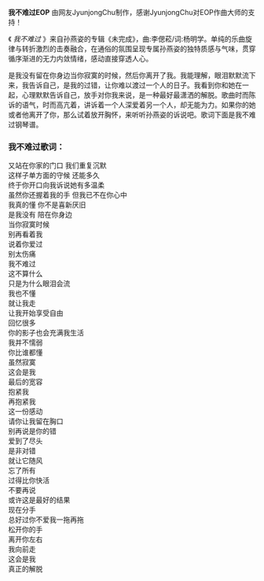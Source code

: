 

**我不难过EOP** 由网友JyunjongChu制作，感谢JyunjongChu对EOP作曲大师的支持！

《 _我不难过_
》来自孙燕姿的专辑《未完成》，曲:李偲菘/词:杨明学。单纯的乐曲旋律与转折激烈的击奏融合，在通俗的氛围呈现专属孙燕姿的独特质感与气味，贯穿循序渐进的无力内敛情绪，感动直接穿透人心。

是我没有留在你身边当你寂寞的时候，然后你离开了我。我能理解，眼泪默默流下来，我告诉自己，是我的过错，让你难以渡过一个人的日子。我看到你和她在一起，心理默默告诉自己，放手对你我来说，是一种最好最潇洒的解脱。歌曲时而陈诉的语气，时而高亢着，讲诉着一个人深爱着另一个人，却无能为力。如果你的她或者他离开了你，那么试着放开胸怀，来听听孙燕姿的诉说吧。歌词下面是我不难过钢琴谱。

### 我不难过歌词：

又站在你家的门口 我们重复沉默  
这样子单方面的守候 还能多久  
终于你开口向我诉说她有多温柔  
虽然你还握着我的手 但我已不在你心中  
我真的懂 你不是喜新厌旧  
是我没有 陪在你身边  
当你寂寞时候  
别再看着我  
说着你爱过  
别太伤痛  
我不难过  
这不算什么  
只是为什么眼泪会流  
我也不懂  
就让我走  
让我开始享受自由  
回忆很多  
你的影子也会充满我生活  
我并不懦弱  
你比谁都懂  
虽然寂寞  
这会是我  
最后的宽容  
抱紧我  
再抱紧我  
这一份感动  
请你让我留在胸口  
别再说是你的错  
爱到了尽头  
是非对错  
就让它随风  
忘了所有  
过得比你快活  
不要再说  
或许这是最好的结果  
现在分手  
总好过你不爱我一拖再拖  
松开你的手  
离开你左右  
我向前走  
这会是我  
真正的解脱

